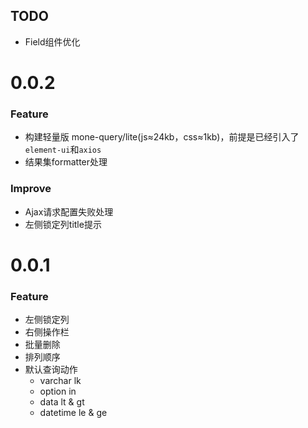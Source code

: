## TODO
- Field组件优化

# 0.0.2
### Feature
- 构建轻量版 mone-query/lite(js≈24kb，css≈1kb)，前提是已经引入了`element-ui`和`axios`
- 结果集formatter处理

### Improve
- Ajax请求配置失败处理
- 左侧锁定列title提示

# 0.0.1
### Feature
- 左侧锁定列
- 右侧操作栏
- 批量删除
- 排列顺序
- 默认查询动作
  - varchar lk
  - option in
  - data lt & gt
  - datetime le & ge

